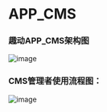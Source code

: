 # APP_CMS

### 趣动APP_CMS架构图
![image](https://i.loli.net/2018/12/23/5c1f38a68cf7c.png)


### CMS管理者使用流程图：
![image](https://i.loli.net/2018/12/23/5c1f38337773d.png)